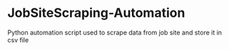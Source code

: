 # JobSiteScraping-Automation
Python automation script used to scrape data from job site and store it in csv file
